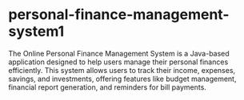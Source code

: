 # personal-finance-management-system1
The Online Personal Finance Management System is a Java-based application designed to help users manage their personal finances efficiently. This system allows users to track their income, expenses, savings, and investments, offering features like budget management, financial report generation, and reminders for bill payments. 
